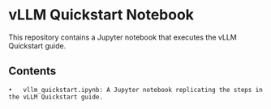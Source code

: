 # vLLM Quickstart Notebook
This repository contains a Jupyter notebook that executes the vLLM Quickstart guide.
## Contents
	•	vllm_quickstart.ipynb: A Jupyter notebook replicating the steps in the vLLM Quickstart guide.
